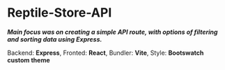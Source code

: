 # Reptile-Store-API

***Main focus was on creating a simple API route, with options of filtering and sorting data using Express.***

  Backend: **Express**,
  Fronted: **React**,
  Bundler: **Vite**,
  Style: **Bootswatch custom theme**


